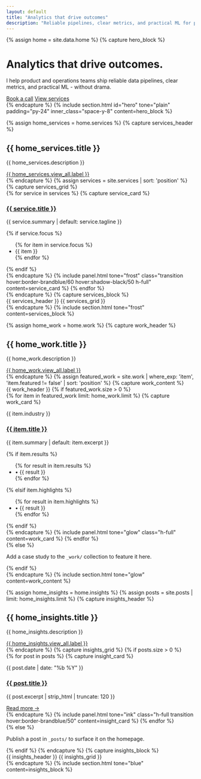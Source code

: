```yaml
---
layout: default
title: "Analytics that drive outcomes"
description: "Reliable pipelines, clear metrics, and practical ML for product and operations teams."
---
```

{% assign home = site.data.home %}
{% capture hero_block %}
  <div class="space-y-8">
    <h1 class="text-5xl md:text-6xl font-semibold leading-tight">Analytics that drive outcomes.</h1>
    <p class="text-lg max-w-2xl">
      I help product and operations teams ship reliable data pipelines, clear metrics, and practical ML - without drama.
    </p>
    <div class="flex flex-wrap gap-4">
      <a href="/contact/" class="px-5 py-3 bg-brandblue text-white rounded-xl">Book a call</a>
      <a href="/services/" class="px-5 py-3 border border-white/30 rounded-xl">View services</a>
    </div>
  </div>
{% endcapture %}
{% include section.html id="hero" tone="plain" padding="py-24" inner_class="space-y-8" content=hero_block %}

{% assign home_services = home.services %}
{% capture services_header %}
  <div class="flex flex-col md:flex-row md:items-end md:justify-between gap-4">
    <div>
      <h2 class="text-3xl font-semibold">{{ home_services.title }}</h2>
      <p class="mt-2 opacity-80 max-w-2xl">{{ home_services.description }}</p>
    </div>
    <a href="{{ home_services.view_all.url }}" class="inline-flex px-5 py-3 bg-brandblue text-white rounded-xl text-sm uppercase tracking-wide">{{ home_services.view_all.label }}</a>
  </div>
{% endcapture %}
{% assign services = site.services | sort: 'position' %}
{% capture services_grid %}
  <div class="grid md:grid-cols-2 lg:grid-cols-3 gap-6">
    {% for service in services %}
      {% capture service_card %}
        <div class="flex flex-col gap-4 h-full">
          <div>
            <h3 class="font-semibold text-lg mb-1"><a href="{{ service.url }}">{{ service.title }}</a></h3>
            <p class="text-sm opacity-90">{{ service.summary | default: service.tagline }}</p>
          </div>
          {% if service.focus %}
            <ul class="mt-auto text-xs uppercase tracking-wide opacity-70 flex flex-wrap gap-2">
              {% for item in service.focus %}
                <li class="px-2 py-1 rounded-full border border-white/10">{{ item }}</li>
              {% endfor %}
            </ul>
          {% endif %}
        </div>
      {% endcapture %}
      {% include panel.html tone="frost" class="transition hover:border-brandblue/60 hover:shadow-black/50 h-full" content=service_card %}
    {% endfor %}
  </div>
{% endcapture %}
{% capture services_block %}
  <div class="space-y-8">
    {{ services_header }}
    {{ services_grid }}
  </div>
{% endcapture %}
{% include section.html tone="frost" content=services_block %}

{% assign home_work = home.work %}
{% capture work_header %}
  <div class="flex flex-col md:flex-row md:items-end md:justify-between gap-4">
    <div>
      <h2 class="text-3xl font-semibold">{{ home_work.title }}</h2>
      <p class="mt-2 opacity-80 max-w-2xl">{{ home_work.description }}</p>
    </div>
    <a href="{{ home_work.view_all.url }}" class="inline-flex px-5 py-3 bg-brandblue text-white rounded-xl text-sm uppercase tracking-wide">{{ home_work.view_all.label }}</a>
  </div>
{% endcapture %}
{% assign featured_work = site.work | where_exp: 'item', 'item.featured != false' | sort: 'position' %}
{% capture work_content %}
  <div class="space-y-8">
    {{ work_header }}
    {% if featured_work.size > 0 %}
      <div class="grid md:grid-cols-2 gap-6">
        {% for item in featured_work limit: home_work.limit %}
          {% capture work_card %}
            <div class="flex flex-col gap-4 h-full">
              <div>
                <p class="text-xs uppercase tracking-wide opacity-70">{{ item.industry }}</p>
                <h3 class="font-semibold text-xl mt-1"><a href="{{ item.url }}">{{ item.title }}</a></h3>
                <p class="text-sm opacity-90 mt-2">{{ item.summary | default: item.excerpt }}</p>
              </div>
              {% if item.results %}
                <ul class="text-sm opacity-80 space-y-1">
                  {% for result in item.results %}
                    <li>• {{ result }}</li>
                  {% endfor %}
                </ul>
              {% elsif item.highlights %}
                <ul class="text-sm opacity-80 space-y-1">
                  {% for result in item.highlights %}
                    <li>• {{ result }}</li>
                  {% endfor %}
                </ul>
              {% endif %}
            </div>
          {% endcapture %}
          {% include panel.html tone="glow" class="h-full" content=work_card %}
        {% endfor %}
      </div>
    {% else %}
      <p class="opacity-80">Add a case study to the <code>_work/</code> collection to feature it here.</p>
    {% endif %}
  </div>
{% endcapture %}
{% include section.html tone="glow" content=work_content %}

{% assign home_insights = home.insights %}
{% assign posts = site.posts | limit: home_insights.limit %}
{% capture insights_header %}
  <div class="flex flex-col md:flex-row md:items-end md:justify-between gap-4">
    <div>
      <h2 class="text-3xl font-semibold">{{ home_insights.title }}</h2>
      <p class="mt-2 opacity-80 max-w-2xl">{{ home_insights.description }}</p>
    </div>
    <a href="{{ home_insights.view_all.url }}" class="text-sm uppercase tracking-wide opacity-80 hover:opacity-100">{{ home_insights.view_all.label }}</a>
  </div>
{% endcapture %}
{% capture insights_grid %}
  {% if posts.size > 0 %}
    <div class="grid md:grid-cols-3 gap-6">
      {% for post in posts %}
        {% capture insight_card %}
          <div class="flex flex-col gap-3 h-full">
            <div>
              <p class="text-xs uppercase tracking-wide opacity-70">{{ post.date | date: "%b %Y" }}</p>
              <h3 class="font-semibold mb-2"><a href="{{ post.url }}">{{ post.title }}</a></h3>
              <p class="text-sm opacity-90">{{ post.excerpt | strip_html | truncate: 120 }}</p>
            </div>
            <a href="{{ post.url }}" class="mt-auto text-sm text-brandblue">Read more →</a>
          </div>
        {% endcapture %}
        {% include panel.html tone="ink" class="h-full transition hover:border-brandblue/50" content=insight_card %}
      {% endfor %}
    </div>
  {% else %}
    <p class="opacity-80">Publish a post in <code>_posts/</code> to surface it on the homepage.</p>
  {% endif %}
{% endcapture %}
{% capture insights_block %}
  <div class="space-y-8">
    {{ insights_header }}
    {{ insights_grid }}
  </div>
{% endcapture %}
{% include section.html tone="blue" content=insights_block %}
